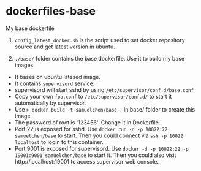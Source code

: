 dockerfiles-base
===========

My base dockerfile

1. `config_latest_docker.sh` is the script used to set docker repository source and get latest version in ubuntu.

1. `./base/` folder contains the  base dockerfile. Use it to build my base images.
 * It bases on ubuntu latesed image.
 * It contains `supervisord` service.
 * supervisord will start sshd by using `/etc/supervisor/conf.d/base.conf`
 * Copy your own `foo.conf` to `/etc/supervisor/conf.d/` to start it automatically by supervisor.
 * Use `> docker build -t samuelchen/base .` in base/ folder to create this image
 * The password of root is '123456'. Change it in Dockerfile.
 * Port 22 is exposed for sshd. Use `docker run -d -p 10022:22 samuelchen/base` to start. Then you could connect via `ssh -p 10022 localhost` to login to this container.
 * Port 9001 is exposed for supervisord. Use `docker -d -p 10022:22 -p 19001:9001 samuelchen/base` to start it. Then you could also visit http://localhost:19001 to access supervisor web console.
